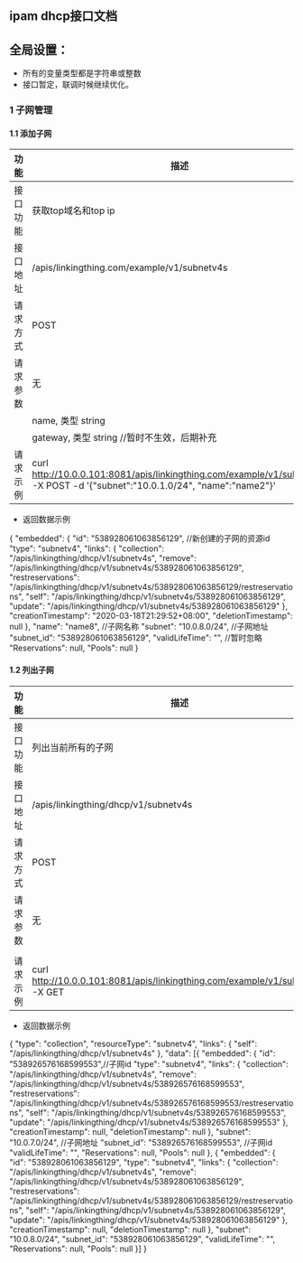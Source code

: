 ## ipam dhcp接口文档



## 全局设置：

- 所有的变量类型都是字符串或整数
- 接口暂定，联调时候继续优化。



### 1 子网管理

#### 1.1 添加子网

| 功能     | 描述                                                         |
| -------- | ------------------------------------------------------------ |
| 接口功能 | 获取top域名和top ip                                          |
| 接口地址 | /apis/linkingthing.com/example/v1/subnetv4s                  |
| 请求方式 | POST                                                         |
| 请求参数 | 无                                                           |
|          | name, 类型 string                                            |
|          | gateway, 类型 string //暂时不生效，后期补充                  |
| 请求示例 | curl http://10.0.0.101:8081/apis/linkingthing.com/example/v1/subnetv4s -X POST -d '{"subnet":"10.0.1.0/24", "name":"name2"}' |

- 返回数据示例

{
	"embedded": {
		"id": "538928061063856129",  //新创建的子网的资源id
		"type": "subnetv4",
		"links": {
			"collection": "/apis/linkingthing/dhcp/v1/subnetv4s",
			"remove": "/apis/linkingthing/dhcp/v1/subnetv4s/538928061063856129",
			"restreservations": "/apis/linkingthing/dhcp/v1/subnetv4s/538928061063856129/restreservations",
			"self": "/apis/linkingthing/dhcp/v1/subnetv4s/538928061063856129",
			"update": "/apis/linkingthing/dhcp/v1/subnetv4s/538928061063856129"
		},
		"creationTimestamp": "2020-03-18T21:29:52+08:00",
		"deletionTimestamp": null
	},
	"name": "name8", //子网名称
	"subnet": "10.0.8.0/24", //子网地址
	"subnet_id": "538928061063856129",
	"validLifeTime": "", //暂时忽略
	"Reservations": null,
	"Pools": null
}



#### 1.2 列出子网

| 功能     | 描述                                                         |
| -------- | ------------------------------------------------------------ |
| 接口功能 | 列出当前所有的子网                                           |
| 接口地址 | /apis/linkingthing/dhcp/v1/subnetv4s                         |
| 请求方式 | POST                                                         |
| 请求参数 | 无                                                           |
|          |                                                              |
| 请求示例 | curl http://10.0.0.101:8081/apis/linkingthing.com/example/v1/subnetv4s -X GET |

- 返回数据示例

{
	"type": "collection",
	"resourceType": "subnetv4",
	"links": {
		"self": "/apis/linkingthing/dhcp/v1/subnetv4s"
	},
	"data": [{
		"embedded": {
			"id": "538926576168599553",//子网id
			"type": "subnetv4",
			"links": {
				"collection": "/apis/linkingthing/dhcp/v1/subnetv4s",
				"remove": "/apis/linkingthing/dhcp/v1/subnetv4s/538926576168599553",
				"restreservations": "/apis/linkingthing/dhcp/v1/subnetv4s/538926576168599553/restreservations",
				"self": "/apis/linkingthing/dhcp/v1/subnetv4s/538926576168599553",
				"update": "/apis/linkingthing/dhcp/v1/subnetv4s/538926576168599553"
			},
			"creationTimestamp": null,
			"deletionTimestamp": null
		},
		"subnet": "10.0.7.0/24", //子网地址
		"subnet_id": "538926576168599553", //子网id
		"validLifeTime": "",
		"Reservations": null,
		"Pools": null
	}, {
		"embedded": {
			"id": "538928061063856129",
			"type": "subnetv4",
			"links": {
				"collection": "/apis/linkingthing/dhcp/v1/subnetv4s",
				"remove": "/apis/linkingthing/dhcp/v1/subnetv4s/538928061063856129",
				"restreservations": "/apis/linkingthing/dhcp/v1/subnetv4s/538928061063856129/restreservations",
				"self": "/apis/linkingthing/dhcp/v1/subnetv4s/538928061063856129",
				"update": "/apis/linkingthing/dhcp/v1/subnetv4s/538928061063856129"
			},
			"creationTimestamp": null,
			"deletionTimestamp": null
		},
		"subnet": "10.0.8.0/24",
		"subnet_id": "538928061063856129",
		"validLifeTime": "",
		"Reservations": null,
		"Pools": null
	}]
}




